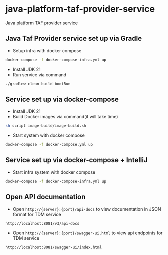 # java-platform-taf-provider-service
Java platform TAF provider service

## Java Taf Provider service set up via Gradle
- Setup infra with docker compose
```bash
docker-compose -f docker-compose-infra.yml up
```
- Install JDK 21
- Run service via command
```bash
./gradlew clean build bootRun
```

## Service set up via docker-compose
- Install JDK 21
- Build Docker images via command(it will take time)
```bash
sh script image-build/image-build.sh
```
- Start system with docker compose
```bash
docker-compose -f docker-compose.yml up
```
## Service set up via docker-compose + IntelliJ
- Start infra system with docker compose
```bash
docker-compose -f docker-compose-infra.yml up
```

## Open API documentation
- Open `http://{server}:{port}/api-docs` to view documentation in JSON format for TDM service
```bash
http://localhost:8081/v3/api-docs
```
- Open `http://{server}:{port}/swagger-ui.html` to view api endpoints for TDM service
```bash
http://localhost:8081/swagger-ui/index.html
```
